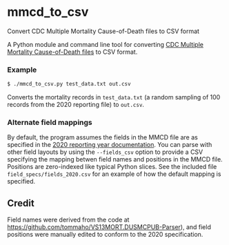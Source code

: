 # mmcd_to_csv

Convert CDC Multiple Mortality Cause-of-Death files to CSV format


A Python module and command line tool for converting [CDC Multiple Mortality Cause-of-Death files](https://www.cdc.gov/nchs/data_access/vitalstatsonline.htm) to CSV format.

### Example

```bash
$ ./mmcd_to_csv.py test_data.txt out.csv
```

Converts the mortality records in `test_data.txt` (a random sampling of 100 records from the 2020 reporting file) to `out.csv`.


### Alternate field mappings

By default, the program assumes the fields in the MMCD file are as specified in the [2020 reporting year documentation](https://www.cdc.gov/nchs/data/dvs/Multiple-Cause-Record-Layout-2020.pdf).  You can parse with other field layouts by using the `--fields_csv` option to provide a CSV specifying the mapping betwen field names and positions in the MMCD file. Positions are zero-indexed like typical Python slices. See the included file `field_specs/fields_2020.csv` for an example of how the default mapping is specified.

## Credit

Field names were derived from the code at https://github.com/tommaho/VS13MORT.DUSMCPUB-Parser), and field positions were manually edited to conform to the 2020 specification. 